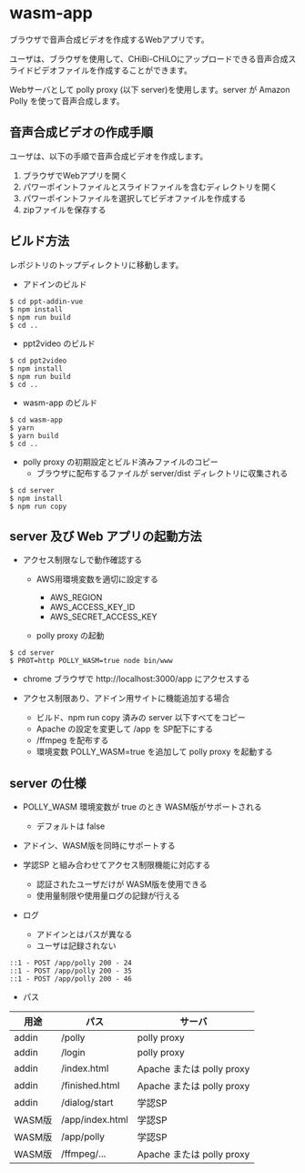 # wasm-app

ブラウザで音声合成ビデオを作成するWebアプリです。

ユーザは、ブラウザを使用して、CHiBi-CHiLOにアップロードできる音声合成スライドビデオファイルを作成することができます。

Webサーバとして polly proxy (以下 server)を使用します。server が Amazon Polly を使って音声合成します。

## 音声合成ビデオの作成手順

ユーザは、以下の手順で音声合成ビデオを作成します。

1. ブラウザでWebアプリを開く
2. パワーポイントファイルとスライドファイルを含むディレクトリを開く
3. パワーポイントファイルを選択してビデオファイルを作成する
4. zipファイルを保存する

## ビルド方法

レポジトリのトップディレクトリに移動します。

- アドインのビルド

```
$ cd ppt-addin-vue
$ npm install
$ npm run build
$ cd ..
```

- ppt2video のビルド

```
$ cd ppt2video
$ npm install
$ npm run build
$ cd ..
```

- wasm-app のビルド

```
$ cd wasm-app
$ yarn
$ yarn build
$ cd ..
```

- polly proxy の初期設定とビルド済みファイルのコピー
  - ブラウザに配布するファイルが server/dist ディレクトリに収集される

```
$ cd server
$ npm install
$ npm run copy
```

## server 及び Web アプリの起動方法

- アクセス制限なしで動作確認する
  - AWS用環境変数を適切に設定する
    - AWS_REGION
    - AWS_ACCESS_KEY_ID
    - AWS_SECRET_ACCESS_KEY

  - polly proxy の起動

```
$ cd server
$ PROT=http POLLY_WASM=true node bin/www
```

  - chrome ブラウザで http://localhost:3000/app にアクセスする

- アクセス制限あり、アドイン用サイトに機能追加する場合
  - ビルド、npm run copy 済みの server 以下すべてをコピー
  - Apache の設定を変更して /app を SP配下にする
  - /ffmpeg を配布する
  - 環境変数 POLLY_WASM=true を追加して polly proxy を起動する

## server の仕様

- POLLY_WASM 環境変数が true のとき WASM版がサポートされる
  - デフォルトは false

- アドイン、WASM版を同時にサポートする

- 学認SP と組み合わせてアクセス制限機能に対応する
  - 認証されたユーザだけが WASM版を使用できる
  - 使用量制限や使用量ログの記録が行える

- ログ
  - アドインとはパスが異なる
  - ユーザは記録されない

```
::1 - POST /app/polly 200 - 24
::1 - POST /app/polly 200 - 35
::1 - POST /app/polly 200 - 46
```

- パス

|用途      |パス              |サーバ |
|----------|------------------|------------------------- |
|addin     |/polly            |polly proxy |
|addin     |/login            |polly proxy |
|addin     |/index.html       |Apache または polly proxy |
|addin     |/finished.html    |Apache または polly proxy |
|addin     |/dialog/start     |学認SP |
|WASM版    |/app/index.html   |学認SP |
|WASM版    |/app/polly        |学認SP |
|WASM版    |/ffmpeg/...       |Apache または polly proxy |
